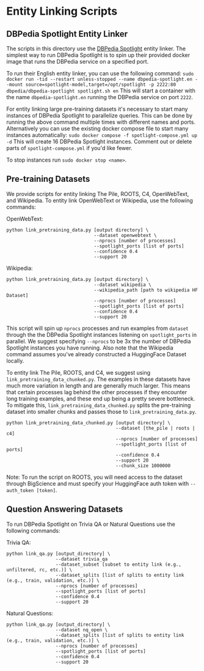 # Entity Linking Scripts

## DBPedia Spotlight Entity Linker
The scripts in this directory use the [DBPedia Spotlight](https://www.dbpedia-spotlight.org) entity linker. The simplest way to run DBPedia Spotlight is to spin up their provided docker image that runs the DBPedia service on a specified port.

To run their English entity linker, you can use the following command:
`sudo docker run -tid --restart unless-stopped --name dbpedia-spotlight.en --mount source=spotlight-model,target=/opt/spotlight -p 2222:80 dbpedia/dbpedia-spotlight spotlight.sh en`
This will start a container with the name `dbpedia-spotlight.en` running the DBPedia service on port `2222`.

For entity linking large pre-training datasets it's necessary to start many instances of DBPedia Spotlight to parallelize queries. This can be done by running the above command multiple times with different names and ports. Alternatively you can use the existing docker compose file to start many instances automatically:
`sudo docker compose -f spotlight-compose.yml up -d`
This will create 16 DBPedia Spotlight instances. Comment out or delete parts of `spotlight-compose.yml` if you'd like fewer.

To stop instances run `sudo docker stop <name>`.

## Pre-training Datasets
We provide scripts for entity linking The Pile, ROOTS, C4, OpenWebText, and Wikipedia. To entity link OpenWebText or Wikipedia, use the following commands:

OpenWebText:
```
python link_pretraining_data.py [output directory] \
                                --dataset openwebtext \
                                --nprocs [number of processes]
                                --spotlight_ports [list of ports]
                                --confidence 0.4
                                --support 20
```

Wikipedia:
```
python link_pretraining_data.py [output directory] \
                                --dataset wikipedia \
                                --wikipedia_path [path to wikipedia HF Dataset]
                                --nprocs [number of processes]
                                --spotlight_ports [list of ports]
                                --confidence 0.4
                                --support 20
```

This script will spin up `nprocs` processes and run examples from `dataset` through the the DBPedia Spotlight instances listening on `spotlight_ports` in parallel. We suggest specifying `--nprocs` to be 3x the number of DBPedia Spotlight instances you have running. Also note that the Wikipedia command assumes you've already constructed a HuggingFace Dataset locally.

To entity link The Pile, ROOTS, and C4, we suggest using `link_pretraining_data_chunked.py`. The examples in these datasets have much more variation in length and are generally much larger. This means that certain processes lag behind the other processes if they encounter long training examples, and these end up being a pretty severe bottleneck. To mitigate this, `link_pretraining_data_chunked.py` splits the pre-training dataset into smaller chunks and passes those to `link_pretraining_data.py`.
```
python link_pretraining_data_chunked.py [output directory] \
                                        --dataset [the_pile | roots | c4]
                                        --nprocs [number of processes]
                                        --spotlight_ports [list of ports]
                                        --confidence 0.4
                                        --support 20
                                        --chunk_size 1000000
```

Note: To run the script on ROOTS, you will need access to the dataset through BigScience and must specify your HuggingFace auth token with `--auth_token [token]`.

## Question Answering Datasets
To run DBPedia Spotlight on Trivia QA or Natural Questions use the following commands:

Trivia QA:
```
python link_qa.py [output_directory] \ 
                  --dataset trivia_qa
                  --dataset_subset [subset to entity link (e.g., unfiltered, rc, etc.)] \
                  --dataset_splits [list of splits to entity link (e.g., train, validation, etc.)] \
                  --nprocs [number of processes]
                  --spotlight_ports [list of ports]
                  --confidence 0.4
                  --support 20
```

Natural Questions:
```
python link_qa.py [output_directory] \
                  --dataset nq_open \
                  --dataset_splits [list of splits to entity link (e.g., train, validation, etc.)] \
                  --nprocs [number of processes]
                  --spotlight_ports [list of ports]
                  --confidence 0.4
                  --support 20
```
